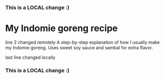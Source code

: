 ### This is a LOCAL change :)
# My Indomie goreng recipe
line 2 changed remotely
A step-by-step explanation of how I usually make my Indomie goreng. Uses sweet soy sauce and sambal for extra flavor.

last line changed locally
### This is a LOCAL change :)